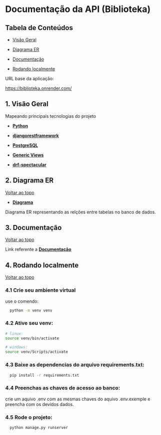 # Documentação da API (Biblioteka)

## Tabela de Conteúdos

- [Visão Geral](#1-visão-geral)

- [Diagrama ER](#2-diagrama-er)

- [Documentação](#3-documentação)

- [Rodando localmente](#4-rodando-localmente)

URL base da aplicação:

https://biblioteka.onrender.com/

## 1. Visão Geral
Mapeando principais tecnologias do projeto

- **[Python](https://www.python.org/doc/)**

- **[djangorestframework](https://www.django-rest-framework.org/)**

- **[PostgreSQL](https://www.postgresql.org/)**

- **[Generic Views](https://docs.djangoproject.com/en/4.1/topics/class-based-views/generic-display/)**

- **[drf-spectacular](https://drf-spectacular.readthedocs.io/en/latest/)**

## 2. Diagrama ER
[ Voltar ao topo ](#tabela-de-conteúdos)

- **[Diagrama](https://imgur.com/a/bDhkxqV)**

Diagrama ER representando as relções entre tabelas no banco de dados.

## 3. Documentação
[ Voltar ao topo ](#tabela-de-conteúdos)

Link referente a **[Documentação](https://biblioteka.onrender.com/api/docs/swagger-ui/)**

## 4. Rodando localmente
[ Voltar ao topo ](#tabela-de-conteúdos)

### 4.1 Crie seu ambiente virtual

use o comendo:

```bash
  python -m venv venv
```

### 4.2 Ative seu venv:

```bash
# linux:
source venv/bin/activate

# windows:
source venv/Scripts/activate
```

### 4.3 Baixe as dependencias do arquivo requirements.txt:

```bash
  pip install -r requirements.txt
```

### 4.4 Preenchas as chaves de acesso ao banco:
  crie um aquivo .env com as mesmas chaves do aquivo .env.exemple e preencha com os devidos dados.
  
### 4.5 Rode o projeto:

```bash
  python manage.py runserver
```
